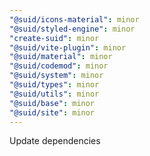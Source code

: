 ```yaml
---
"@suid/icons-material": minor
"@suid/styled-engine": minor
"create-suid": minor
"@suid/vite-plugin": minor
"@suid/material": minor
"@suid/codemod": minor
"@suid/system": minor
"@suid/types": minor
"@suid/utils": minor
"@suid/base": minor
"@suid/site": minor
---
```


Update dependencies

